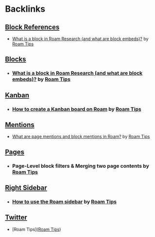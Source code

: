 
# Backlinks
## [Block References](<Block References.md>)
- [What is a block in Roam Research (and what are block embeds)?](https://www.roamtips.com/home/what-is-block-roam-research) by [Roam Tips](<Roam Tips.md>)

## [Blocks](<Blocks.md>)
- ### [What is a block in Roam Research (and what are block embeds)?](https://www.roamtips.com/home/what-is-block-roam-research) by [Roam Tips](<Roam Tips.md>)

## [Kanban](<Kanban.md>)
- ### [How to create a Kanban board on Roam](https://www.roamtips.com/home/roam-kanban-board) by [Roam Tips](<Roam Tips.md>)

## [Mentions](<Mentions.md>)
- [What are page mentions and block mentions in Roam?](https://www.roamtips.com/home/page-mentions-and-block-mentions-roam) by [Roam Tips](<Roam Tips.md>)

## [Pages](<Pages.md>)
- ### Page-Level block filters & Merging two page contents by [Roam Tips](<Roam Tips.md>)

## [Right Sidebar](<Right Sidebar.md>)
- ### [How to use the Roam sidebar](https://www.roamtips.com/home/roam-research-sidebar) by [Roam Tips](<Roam Tips.md>)

## [Twitter](<Twitter.md>)
- [Roam Tips]([Roam Tips](<Roam Tips.md>))

